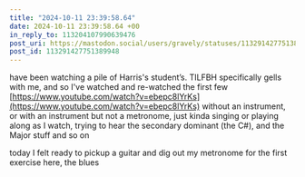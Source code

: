 ```yaml
---
title: "2024-10-11 23:39:58.64"
date: 2024-10-11 23:39:58.64 +00
in_reply_to: 113204107990639476
post_uri: https://mastodon.social/users/gravely/statuses/113291427751389948
post_id: 113291427751389948
---
```

have been watching a pile of Harris's student’s. TILFBH specifically gells with me, and so I've watched and re-watched the first few [https://www.youtube.com/watch?v=ebepc8lYrKs](https://www.youtube.com/watch?v=ebepc8lYrKs) without an instrument, or with an instrument but not a metronome, just kinda singing or playing along as I watch, trying to hear the secondary dominant (the C#), and the Major stuff and so on

today I felt ready to pickup a guitar and dig out my metronome for the first exercise here, the blues


